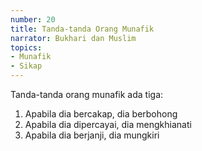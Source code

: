 ```yaml
---
number: 20
title: Tanda-tanda Orang Munafik
narrator: Bukhari dan Muslim
topics:
- Munafik
- Sikap
---
```


Tanda-tanda orang munafik ada tiga:
1. Apabila dia bercakap, dia berbohong
2. Apabila dia dipercayai, dia mengkhianati
3. Apabila dia berjanji, dia mungkiri
